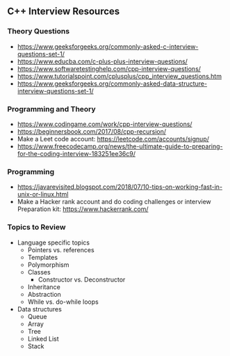 ## C++ Interview Resources

### Theory Questions
* https://www.geeksforgeeks.org/commonly-asked-c-interview-questions-set-1/
* https://www.educba.com/c-plus-plus-interview-questions/
* https://www.softwaretestinghelp.com/cpp-interview-questions/
* https://www.tutorialspoint.com/cplusplus/cpp_interview_questions.htm
* https://www.geeksforgeeks.org/commonly-asked-data-structure-interview-questions-set-1/


### Programming and Theory
* https://www.codingame.com/work/cpp-interview-questions/
* https://beginnersbook.com/2017/08/cpp-recursion/
* Make a Leet code account: https://leetcode.com/accounts/signup/
* https://www.freecodecamp.org/news/the-ultimate-guide-to-preparing-for-the-coding-interview-183251ee36c9/

### Programming
* https://javarevisited.blogspot.com/2018/07/10-tips-on-working-fast-in-unix-or-linux.html
* Make a Hacker rank account and do coding challenges or interview Preparation kit: https://www.hackerrank.com/

### Topics to Review
* Language specific topics 
  * Pointers vs. references
  * Templates
  * Polymorphism
  * Classes
    * Constructor vs. Deconstructor
  * Inheritance
  * Abstraction
  * While vs. do-while loops
* Data structures
  * Queue
  * Array
  * Tree
  * Linked List
  * Stack
